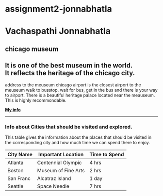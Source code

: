 # assignment2-jonnabhatla
# Vachaspathi Jonnabhatla
## chicago museum<br>

It is one of the best **museum** in the world.<br>
It reflects the **heritage** of the chicago city.<br>
-----------------------
address to the meuseum
chicago airport is the closest airport to the meuseum
walk to busstop, wait for bus, get in the bus and there is your way to airport.
There is a beautiful heritage palace located near the meauseum. This is highly recommondable.



**[My info](Aboutme.md)**

-----------------------------
### Info about Cities that should be visited and explored.

This table gives the information about the places that should be visited in the corresponding city and how much time we can spend there to enjoy.

| City Name | Important Location | Time to Spend |
|-----------|--------------------|---------------|
| Atlanta   | Centennial Olympic | 4 hrs         |
| Boston    | Museum of Fine Arts| 2 hrs         |
| San Franc | Alcatraz Island    |  1 day        |
| Seattle   | Space Needle       | 7 hrs         |
